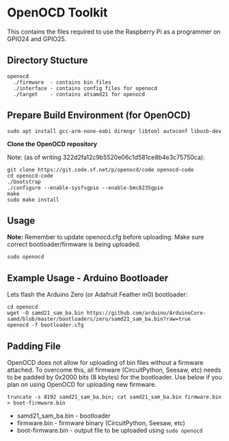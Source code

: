 # OpenOCD Toolkit

This contains the files required to use the Raspberry Pi as a programmer on GPIO24 and GPIO25.  

## Directory Stucture

```
openocd
  ./firmware  - contains bin files
  ./interface - contains config files for openocd
  ./target    - contains atsamd21 for openocd
```


## Prepare Build Environment (for OpenOCD)

```
sudo apt install gcc-arm-none-eabi dirmngr libtool autoconf libusb-dev
```

**Clone the OpenOCD repository**

Note: (as of writing 322d2fa12c9b5520e06c1d581ce8b4e3c75750ca):

```
git clone https://git.code.sf.net/p/openocd/code openocd-code
cd openocd-code
./bootstrap
./configure --enable-sysfsgpio --enable-bmc8235gpio
make
sudo make install
```

## Usage

**Note:** Remember to update openocd.cfg before uploading.  Make sure correct bootloader/firmware is being uploaded.

```
sudo openocd
```

## Example Usage - Arduino Bootloader

Lets flash the Arduino Zero (or Adafruit Feather m0) bootloader:

```
cd openocd
wget -O samd21_sam_ba.bin https://github.com/arduino/ArduinoCore-samd/blob/master/bootloaders/zero/samd21_sam_ba.bin?raw=true
openocd -f bootloader.cfg
```

## Padding File

OpenOCD does not allow for uploading of bin files without a firmware attached.  To overcome this, all firmware (CircuitPython, Seesaw, etc) needs to be padded by 0x2000 bits (8 kbytes) for the bootloader.  Use below if you plan on using OpenOCD for uploading new firmware.

```
truncate -s 8192 samd21_sam_ba.bin; cat samd21_sam_ba.bin firmware.bin > boot-firmware.bin
```

* samd21_sam_ba.bin - bootloader
* firmware.bin - firmware binary (CircuitPython, Seesaw, etc)
* boot-firmware.bin - output file to be uploaded using `sudo openocd`